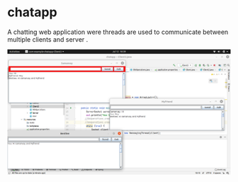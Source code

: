 # chatapp
A chatting web application were threads are used to communicate between multiple clients and server .


                                                           
![](images/chat_app_running.png)
